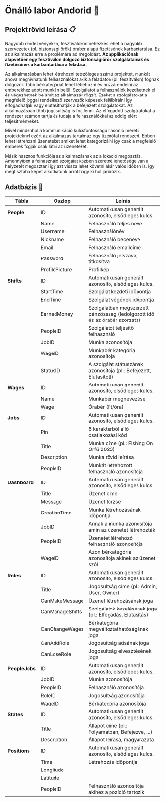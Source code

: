# Önálló labor Andorid :iphone:

## Projekt rövid leírása :clipboard:

Nagyobb rendezvényeken, fesztiválokon nehézkes lehet a nagyobb szervezetek (pl. biztonsági őrök) órabér alapú fizetésének karbantartása. Ez az alkalmazás erre a problémára ad megoldást. **Az applikációnak alapvetően egy fesztiválon dolgozó biztonságiőrök szolgálatainak és fizetésének a karbantartása a feladata**.

Az alkalmazásban lehet létrehozni tetszőleges számú projektet, munkát ahova meghívhatunk felhasználókat akik a feladaton (pl. feszitválon) fognak dolgozni. Több bérkategóriát lehet létrehozni és hozzárendelni az emberekhez adott munkán belül. Szolgálatot a felhasználók kezdhetnek el és végezhetnek be amit az alkalmazás rögzít. Ezeket a szolgálatokat a megfelelő joggal rendelkező szervezők képesek felülbírálni így elfogadhatják vagy elutasíthatják a befejezett szolgálatokat. Az alkalmazásban több jogosultság is fog lenni. Az elfogadott szolgálatokat a rendszer számon tartja és tudaja a felhasználókkal az eddig elért teljesítményeket.

Mivel mindenhol a kommunikáció kulcsfontosságú hasonló méretű projekteknél ezért az alkalmazás tartalmaz egy üzenőfal rendszert. Ebben lehet létrehozni üzeneteket amiket lehet kategorizálni így csak a megfelelő emberek fogják csak látni az üzeneteket.

Másik hasznos funkciója az alkalmazásnak az a lokáció megosztás. Amennyiben a felhasználó szolgálat közben szeretné lehetősége van a helyzetét megosztani így azt vissza lehet követni akár valós időben is. Így mégtisztább képet alkothatunk arról hogy ki hol járőrözik.

## Adatbázis :floppy_disk:

| Tábla          | Oszlop          | Leírás                                                       |
| -------------- | --------------- | ------------------------------------------------------------ |
| **People**     | ID              | Automatikusan generált azonosító, elsődleges kulcs.          |
|                | Name            | Felhasználó teljes neve                                      |
|                | Username        | Felhasználónév                                               |
|                | Nickname        | Felhasználó beceneve                                         |
|                | Email           | Felhasználó emailcíme                                        |
|                | Password        | Felhasználó jelszava, titkosítva                             |
|                | ProfilePicture  | Profilkép                                                    |
| **Shifts**     | ID              | Automatikusan generált azonosító, elsődleges kulcs.          |
|                | StartTime       | Szolgálat kezdeti időpontja                                  |
|                | EndTime         | Szolgálat végének időpontja                                  |
|                | EarnedMoney     | Szolgálatban megszerzett pénzösszeg (ledolgozott idő és az órabér szorzata) |
|                | PeopleID        | Szolgálatot teljesítő felhasználó                            |
|                | JobID           | Munka azonosítója                                            |
|                | WageID          | Munkabér kategória azonosítója                               |
|                | StatusID        | A szolgálat státuszának azonosítója (pl.: Befejezett, Elutasított) |
| **Wages**      | ID              | Automatikusan generált azonosító, elsődleges kulcs.          |
|                | Name            | Munkabér megnevezése                                         |
|                | Wage            | Órabér (Ft/óra)                                              |
| **Jobs**       | ID              | Automatikusan generált azonosító, elsődleges kulcs.          |
|                | Pin             | 6 karakterből álló csatlakozási kód                          |
|                | Title           | Munka címe (pl.: Fishing On Orfű 2023)                       |
|                | Description     | Munka rövid leírása                                          |
|                | PeopleID        | Munkát létrehozott felhasználó azonosítója                   |
| **Dashboard**  | ID              | Automatikusan generált azonosító, elsődleges kulcs.          |
|                | Title           | Üzenet címe                                                  |
|                | Message         | Üzenet törzse                                                |
|                | CreationTime    | Munka létrehozásának időpontja                               |
|                | JobID           | Annak a munka azonosítója amin az üzenetet létrehozták       |
|                | PeopleID        | Üzenetet létrehozó felhasználó azonosítója                   |
|                | WageID          | Azon bérkategória azonosítója akinek az üzenet szól          |
| **Roles**      | ID              | Automatikusan generált azonosító, elsődleges kulcs.          |
|                | Title           | Jogosultság címe (pl.: Admin, User, Owner)                   |
|                | CanMakeMessage  | Üzenet létrehozásának joga                                   |
|                | CanManageShifts | Szolgálatok kezelésének joga (pl.: Elfogadás, Elutasítás)    |
|                | CanChangeWages  | Bérkategória megváltoztathatóságának joga                    |
|                | CanAddRole      | Jogosultság adsának joga                                     |
|                | CanLoseRole     | Jogosultság elvesztésének joga                               |
| **PeopleJobs** | ID              | Automatikusan generált azonosító, elsődleges kulcs.          |
|                | JobID           | Munka azonosítója                                            |
|                | PeopleID        | Felhasználó azonosítója                                      |
|                | RoleID          | Jogosultság azonosítója                                      |
|                | WageID          | Bérkategória azonosítója                                     |
| **States**     | ID              | Automatikusan generált azonosító, elsődleges kulcs.          |
|                | Title           | Állapot címe (pl.: Folyamatban, Befejezve, ...)              |
|                | Description     | Állapot leírása, magyarázata                                 |
| **Positions**  | ID              | Automatikusan generált azonosító, elsődleges kulcs.          |
|                | Time            | Létrehozás időpontja                                         |
|                | Longitude       |                                                              |
|                | Latitude        |                                                              |
|                | PeopleID        | Felhasználó azonosítója akihez a pozíció tartozik            |

